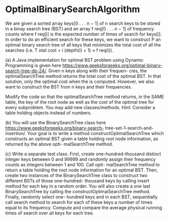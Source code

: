 # OptimalBinarySearchAlgorithm
We are given a sorted array keys[0 . . . n − 1] of n search keys to be stored in a binay search tree (BST) and an
array f req[0 . . . n − 1] of frequency counts where f req[i] is the expected number of times of search for keys[i].
In order to do an efficient search for these keys, we want to construct P an optimal binary search tree of all keys
that minimizes the total cost of all the searches (i.e. T otal cost = i (depth(i) + 1) × f req(i)).  

(a)  A Java implementation for optimal BST problem using Dynamic Programming is given here
https://www.geeksforgeeks.org/optimal-binary-search-tree-dp-24/. Given n keys along with their frequen-
cies, the optimalSearchTree method returns the total cost of the optimal BST. In that solution, only the
optimal cost when the is computed. However, we also want to construct the BST from n keys and their
frequencies.  

Modify the code so that the optimalSearchTree method returns, in the SAME table, the key of the root
node as well as the cost of the optimal tree for every subproblem. You may add new classes/methods.
Hint: Consider a table holding objects instead of numbers.  

(b) You will use the BinarySearchTree class here https://www.geeksforgeeks.org/binary-search-
tree-set-1-search-and-insertion/. Your goal is to write a method constructOptimalSearchTree which
constructs an optimal BST given a table holding root node information, as returned by the above opti-
malSearchTree method.  

(c) Write a separate test class. First, create one-hundred-thousand distinct integer keys between
0 and 99999 and randomly assign their frequency counts as integers between 1 and 100. Call opti-
malSearchTree method to return a table holding the root node information for an optimal BST. Then,
create two instances of the BinarySearchTree class to construct two different BSTs of those one-hundred-
thousand keys by calling insert method for each key in a random order. You will also create a one last
BinarySearchTree by calling the constructOptimalSearchTree method. Finally, randomly select one-
hundred keys and in each BST, sequentially call search method to search for each of these keys a number
of times equal to its frequency. Compute and compare the average physical running times of search over
all keys for each tree.
